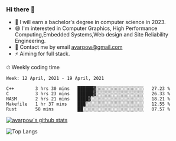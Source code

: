 ### Hi there 👋
<!--I have been a GitHub member for [![Years Badge](https://badges.pufler.dev/years/avarpow)](https://badges.pufler.dev)-->
- 🌱 I will earn a bachelor's degree in computer science in 2023.
- 😄 I'm interested in Computer Graphics, High Performance Computing,Embedded Systems,Web design and Site Reliability Engineering.
- 💬 Contact me by email avarpow@gmail.com
- ⚡ Aiming for full stack.

<!--💻 Coding Activity Logging

[![Commits Badge](https://badges.pufler.dev/commits/weekly/avarpow)](https://badges.pufler.dev)-->

⏱ Weekly coding time
<!--START_SECTION:waka-->
```text
Week: 12 April, 2021 - 19 April, 2021

C++        3 hrs 30 mins   ██████▓░░░░░░░░░░░░░░░░░░   27.23 % 
C          3 hrs 23 mins   ██████▓░░░░░░░░░░░░░░░░░░   26.33 % 
NASM       2 hrs 21 mins   ████▓░░░░░░░░░░░░░░░░░░░░   18.21 % 
Makefile   1 hr 37 mins    ███░░░░░░░░░░░░░░░░░░░░░░   12.55 % 
Rust       58 mins         ██░░░░░░░░░░░░░░░░░░░░░░░   07.57 % 
```
<!--END_SECTION:waka-->

[![avarpow's github stats](https://github-readme-stats.vercel.app/api?username=avarpow&count_private=true&show_icons=true&hide=issues&hide_border=true)](https://github.com/anuraghazra/github-readme-stats)

![Top Langs](https://github-readme-stats.vercel.app/api/top-langs/?username=avarpow&layout=compact&hide_border=true) 
<!--[![avarpow's wakatime stats](https://github-readme-stats.vercel.app/api/wakatime?username=avarpow)](https://github.com/anuraghazra/github-readme-stats)-->
